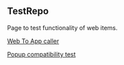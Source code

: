 ## TestRepo

Page to test functionality of web items.

[Web To App caller](http://www.lohjason.com/TestRepo/paytest)

[Popup compatibility test](http://www.lohjason.com/TestRepo/popuptest)
